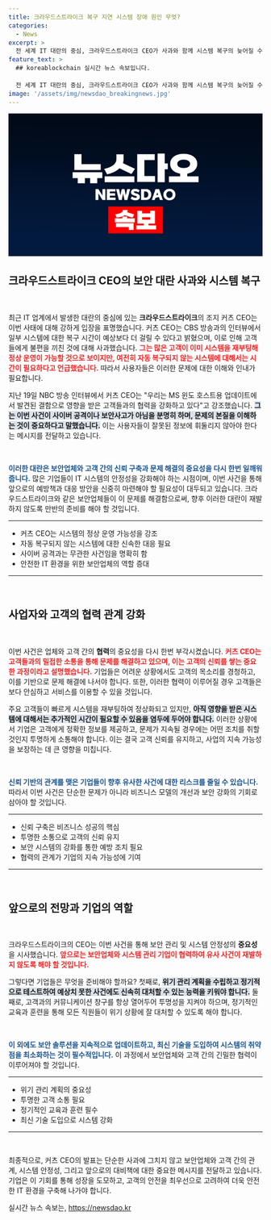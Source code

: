 ```yaml
---
title: 크라우드스트라이크 복구 지연 시스템 장애 원인 무엇?
categories:
  - News
excerpt: >
  전 세계 IT 대란의 중심, 크라우드스트라이크 CEO가 사과와 함께 시스템 복구의 늦어질 수 있음을 경고했습니다. 이번 사태가 보안사고는 아니라며 고객과의 협력을 강조했는데, 과연 해결의 실마리는 있을까요?
feature_text: >
  ## koreablockchain 실시간 뉴스 속보입니다.

  전 세계 IT 대란의 중심, 크라우드스트라이크 CEO가 사과와 함께 시스템 복구의 늦어질 수 있음을 경고했습니다. 이번 사태가 보안사고는 아니라며 고객과의 협력을 강조했는데, 과연 해결의 실마리는 있을까요?
image: '/assets/img/newsdao_breakingnews.jpg'
---
```


<p><img src="/assets/img/newsdao_breakingnews.jpg" alt="koreablockchain 속보" /></p>

<h2 data-ke-size="size26">크라우드스트라이크 CEO의 보안 대란 사과와 시스템 복구</h2>

<p data-ke-size="size16">&nbsp;</p>

<p>최근 IT 업계에서 발생한 대란의 중심에 있는 <b>크라우드스트라이크</b>의 조지 커츠 CEO는 이번 사태에 대해 강하게 입장을 표명했습니다. 커츠 CEO는 CBS 방송과의 인터뷰에서 일부 시스템에 대한 복구 시간이 예상보다 더 걸릴 수 있다고 밝혔으며, 이로 인해 고객들에게 불편을 끼친 것에 대해 사과했습니다. <b><span style="color: #ee2323;">그는 많은 고객이 이미 시스템을 재부팅해 정상 운영이 가능할 것으로 보이지만, 여전히 자동 복구되지 않는 시스템에 대해서는 시간이 필요하다고 언급했습니다.</span></b> 따라서 사용자들은 이러한 문제에 대한 이해와 인내가 필요합니다. </p>

<p>지난 19일 NBC 방송 인터뷰에서 커츠 CEO는 "우리는 MS 윈도 호스트용 업데이트에서 발견된 결함으로 영향을 받은 고객들과의 협력을 강화하고 있다"고 강조했습니다. <b><span style="background-color: #21538527;">그는 이번 사건이 사이버 공격이나 보안사고가 아님을 분명히 하며, 문제의 본질을 이해하는 것이 중요하다고 말했습니다.</span></b> 이는 사용자들이 잘못된 정보에 휘둘리지 않아야 한다는 메시지를 전달하고 있습니다.</p>

<p data-ke-size="size16">&nbsp;</p>

<p><b><span style="color: #1a5490;">이러한 대란은 보안업체와 고객 간의 신뢰 구축과 문제 해결의 중요성을 다시 한번 일깨워줍니다.</span></b> 많은 기업들이 IT 시스템의 안정성을 강화해야 하는 시점이며, 이번 사건을 통해 앞으로의 예방책과 대응 방안을 신중히 마련해야 할 필요성이 대두되고 있습니다. 크라우드스트라이크와 같은 보안업체들이 이 문제를 해결함으로써, 향후 이러한 대란이 재발하지 않도록 만반의 준비를 해야 할 것입니다.</p>

<hr />

<ul>
<li>커츠 CEO는 시스템의 정상 운영 가능성을 강조</li>
<li>자동 복구되지 않는 시스템에 대한 신속한 대응 필요</li>
<li>사이버 공격과는 무관한 사건임을 명확히 함</li>
<li>안전한 IT 환경을 위한 보안업체의 역할 증대</li>
</ul>

<hr />

<p data-ke-size="size16">&nbsp;</p>

<h2 data-ke-size="size26">사업자와 고객의 협력 관계 강화</h2>

<p data-ke-size="size16">&nbsp;</p>

<p>이번 사건은 업체와 고객 간의 <b>협력</b>의 중요성을 다시 한번 부각시켰습니다. <b><span style="color: #ee2323;">커츠 CEO는 고객들과의 밀접한 소통을 통해 문제를 해결하고 있으며, 이는 고객의 신뢰를 쌓는 중요한 과정이라고 설명했습니다.</span></b> 기업들은 어려운 상황에서도 고객의 목소리를 경청하고, 이를 기반으로 문제 해결에 나서야 합니다. 또한, 이러한 협력이 이루어질 경우 고객들은 보다 안심하고 서비스를 이용할 수 있을 것입니다.</p>

<p>주요 고객들이 빠르게 시스템을 재부팅하여 정상화되고 있지만, <b><span style="background-color: #21538527;">아직 영향을 받은 시스템에 대해서는 추가적인 시간이 필요할 수 있음을 염두에 두어야 합니다.</span></b> 이러한 상황에서 기업은 고객에게 정확한 정보를 제공하고, 문제가 지속될 경우에는 어떤 조치를 취할 것인지 투명하게 소통해야 합니다. 이는 결국 고객 신뢰를 유지하고, 사업의 지속 가능성을 보장하는 데 큰 영향을 미칩니다.</p>

<p data-ke-size="size16">&nbsp;</p>

<p><b><span style="color: #1a5490;">신뢰 기반의 관계를 맺은 기업들이 향후 유사한 사건에 대한 리스크를 줄일 수 있습니다.</span></b> 따라서 이번 사건은 단순한 문제가 아니라 비즈니스 모델의 개선과 보안 강화의 기회로 삼아야 할 것입니다. </p>

<hr />

<ul>
<li>신뢰 구축은 비즈니스 성공의 핵심</li>
<li>투명한 소통으로 고객의 신뢰 유지</li>
<li>보안 시스템의 강화를 통한 예방 조치 필요</li>
<li>협력의 관계가 기업의 지속 가능성에 기여</li>
</ul>

<hr />

<p data-ke-size="size16">&nbsp;</p>

<h2 data-ke-size="size26">앞으로의 전망과 기업의 역할</h2>

<p data-ke-size="size16">&nbsp;</p>

<p>크라우드스트라이크의 CEO는 이번 사건을 통해 보안 관리 및 시스템 안정성의 <b>중요성</b>을 시사했습니다. <b><span style="color: #ee2323;">앞으로는 보안업체와 시스템 관리 기업이 협력하여 유사 사건이 재발하지 않도록 해야 할 것입니다.</span></b> </p>

<p>그렇다면 기업들은 무엇을 준비해야 할까요? 첫째로, <b><span style="background-color: #21538527;">위기 관리 계획을 수립하고 정기적으로 테스트하여 예상치 못한 사건에도 신속히 대처할 수 있는 능력을 키워야 합니다.</span></b> 둘째로, 고객과의 커뮤니케이션 창구를 항상 열어두어 투명성을 지켜야 하으며, 정기적인 교육과 훈련을 통해 모든 직원들이 위기 상황에 잘 대처할 수 있도록 해야 합니다.</p>

<p data-ke-size="size16">&nbsp;</p>

<p><b><span style="color: #1a5490;">이 외에도 보안 솔루션을 지속적으로 업데이트하고, 최신 기술을 도입하여 시스템의 취약점을 최소화하는 것이 필수적입니다.</span></b> 이 과정에서 보안업체와 고객 간의 긴밀한 협력이 이루어져야 할 것입니다. </p>

<hr />

<ul>
<li>위기 관리 계획의 중요성</li>
<li>투명한 고객 소통 필요</li>
<li>정기적인 교육과 훈련 필수</li>
<li>최신 기술 도입으로 시스템 강화</li>
</ul>

<hr />

<p data-ke-size="size16">&nbsp;</p>

<p>최종적으로, 커츠 CEO의 발표는 단순한 사과에 그치지 않고 보안업체와 고객 간의 관계, 시스템 안정성, 그리고 앞으로의 대비책에 대한 중요한 메시지를 전달하고 있습니다. 기업은 이 기회를 통해 성장을 도모하고, 고객의 안전을 최우선으로 고려하여 더욱 안전한 IT 환경을 구축해 나가야 합니다.</p>
실시간 뉴스 속보는, <a href="https://newsdao.kr" rel="dofollow">https://newsdao.kr</a>


